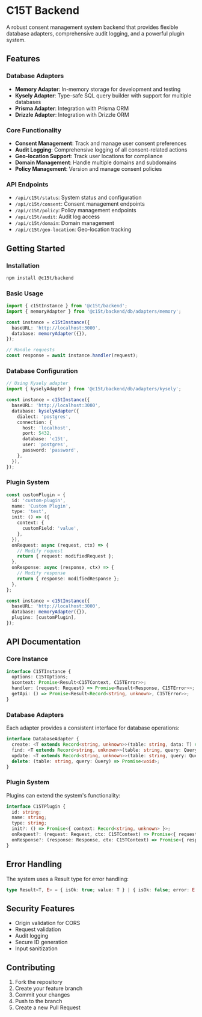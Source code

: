 # C15T Backend

A robust consent management system backend that provides flexible database adapters, comprehensive audit logging, and a powerful plugin system.

## Features

### Database Adapters
- **Memory Adapter**: In-memory storage for development and testing
- **Kysely Adapter**: Type-safe SQL query builder with support for multiple databases
- **Prisma Adapter**: Integration with Prisma ORM
- **Drizzle Adapter**: Integration with Drizzle ORM

### Core Functionality
- **Consent Management**: Track and manage user consent preferences
- **Audit Logging**: Comprehensive logging of all consent-related actions
- **Geo-location Support**: Track user locations for compliance
- **Domain Management**: Handle multiple domains and subdomains
- **Policy Management**: Version and manage consent policies

### API Endpoints
- `/api/c15t/status`: System status and configuration
- `/api/c15t/consent`: Consent management endpoints
- `/api/c15t/policy`: Policy management endpoints
- `/api/c15t/audit`: Audit log access
- `/api/c15t/domain`: Domain management
- `/api/c15t/geo-location`: Geo-location tracking

## Getting Started

### Installation

```bash
npm install @c15t/backend
```

### Basic Usage

```typescript
import { c15tInstance } from '@c15t/backend';
import { memoryAdapter } from '@c15t/backend/db/adapters/memory';

const instance = c15tInstance({
  baseURL: 'http://localhost:3000',
  database: memoryAdapter({}),
});

// Handle requests
const response = await instance.handler(request);
```

### Database Configuration

```typescript
// Using Kysely adapter
import { kyselyAdapter } from '@c15t/backend/db/adapters/kysely';

const instance = c15tInstance({
  baseURL: 'http://localhost:3000',
  database: kyselyAdapter({
    dialect: 'postgres',
    connection: {
      host: 'localhost',
      port: 5432,
      database: 'c15t',
      user: 'postgres',
      password: 'password',
    },
  }),
});
```

### Plugin System

```typescript
const customPlugin = {
  id: 'custom-plugin',
  name: 'Custom Plugin',
  type: 'test',
  init: () => ({
    context: {
      customField: 'value',
    },
  }),
  onRequest: async (request, ctx) => {
    // Modify request
    return { request: modifiedRequest };
  },
  onResponse: async (response, ctx) => {
    // Modify response
    return { response: modifiedResponse };
  },
};

const instance = c15tInstance({
  baseURL: 'http://localhost:3000',
  database: memoryAdapter({}),
  plugins: [customPlugin],
});
```

## API Documentation

### Core Instance

```typescript
interface C15TInstance {
  options: C15TOptions;
  $context: Promise<Result<C15TContext, C15TError>>;
  handler: (request: Request) => Promise<Result<Response, C15TError>>;
  getApi: () => Promise<Result<Record<string, unknown>, C15TError>>;
}
```

### Database Adapters

Each adapter provides a consistent interface for database operations:

```typescript
interface DatabaseAdapter {
  create: <T extends Record<string, unknown>>(table: string, data: T) => Promise<T>;
  find: <T extends Record<string, unknown>>(table: string, query: Query) => Promise<T[]>;
  update: <T extends Record<string, unknown>>(table: string, query: Query, data: Partial<T>) => Promise<T>;
  delete: (table: string, query: Query) => Promise<void>;
}
```

### Plugin System

Plugins can extend the system's functionality:

```typescript
interface C15TPlugin {
  id: string;
  name: string;
  type: string;
  init?: () => Promise<{ context: Record<string, unknown> }>;
  onRequest?: (request: Request, ctx: C15TContext) => Promise<{ request: Request } | { response: Response } | undefined>;
  onResponse?: (response: Response, ctx: C15TContext) => Promise<{ response: Response } | undefined>;
}
```

## Error Handling

The system uses a Result type for error handling:

```typescript
type Result<T, E> = { isOk: true; value: T } | { isOk: false; error: E };
```

## Security Features

- Origin validation for CORS
- Request validation
- Audit logging
- Secure ID generation
- Input sanitization

## Contributing

1. Fork the repository
2. Create your feature branch
3. Commit your changes
4. Push to the branch
5. Create a new Pull Request
